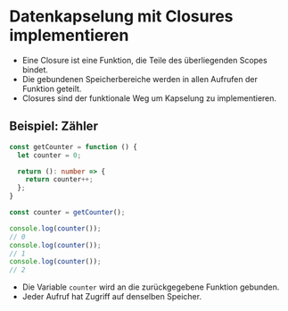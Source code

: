 Datenkapselung mit Closures implementieren
==========================================

* Eine Closure ist eine Funktion, die Teile des überliegenden Scopes bindet.
* Die gebundenen Speicherbereiche werden in allen Aufrufen der Funktion geteilt.
* Closures sind der funktionale Weg um Kapselung zu implementieren.

## Beispiel: Zähler

```ts
const getCounter = function () {
  let counter = 0;

  return (): number => {
    return counter++;
  };
}

const counter = getCounter();

console.log(counter());
// 0
console.log(counter());
// 1
console.log(counter());
// 2
```

* Die Variable `counter` wird an die zurückgegebene Funktion gebunden.
* Jeder Aufruf hat Zugriff auf denselben Speicher.
